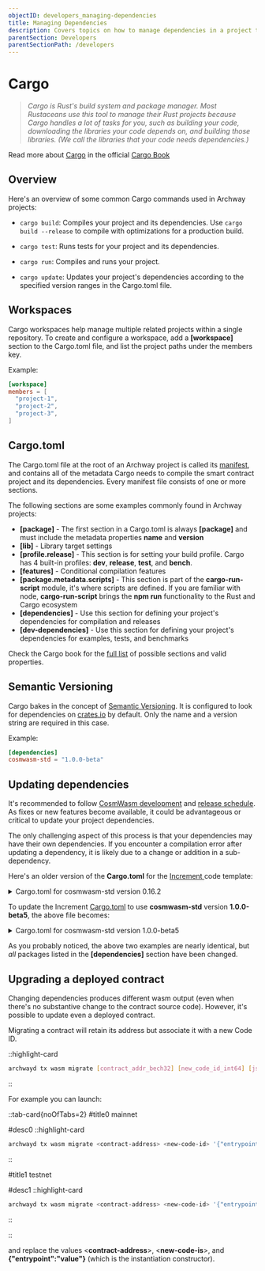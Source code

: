 ```yaml
---
objectID: developers_managing-dependencies
title: Managing Dependencies
description: Covers topics on how to manage dependencies in a project that is built on the Archway network
parentSection: Developers
parentSectionPath: /developers
---
```


# Cargo

> _Cargo is Rust's build system and package manager. Most Rustaceans use this tool to manage their Rust projects because Cargo handles a lot of tasks for you, such as building your code, downloading the libraries your code depends on, and building those libraries. (We call the libraries that your code needs dependencies.)_


Read more about <a href="https://doc.rust-lang.org/book/ch01-03-hello-cargo.html#hello-cargo" target="_blank">Cargo</a> in the official <a href="https://doc.rust-lang.org/cargo/" target="_blank">Cargo Book</a>


## Overview

Here's an overview of some common Cargo commands used in Archway projects:

- `cargo build`: Compiles your project and its dependencies. Use `cargo build --release` to compile with optimizations for a production build.

- `cargo test`: Runs tests for your project and its dependencies.

- `cargo run`: Compiles and runs your project.

- `cargo update`: Updates your project's dependencies according to the specified version ranges in the Cargo.toml file.


## Workspaces

Cargo workspaces help manage multiple related projects within a single repository. To create and configure a workspace, add a **[workspace]** section to the Cargo.toml file, and list the project paths under the members key.

Example:
```toml
[workspace]
members = [
  "project-1",
  "project-2",
  "project-3",
]
```


## Cargo.toml

The Cargo.toml file at the root of an Archway project is called its <a href="https://en.wikipedia.org/wiki/Manifest_file" target="_blank">manifest</a>, and contains all of the metadata Cargo needs to compile the smart contract project and its dependencies. Every manifest file consists of one or more sections.

The following sections are some examples commonly found in Archway projects:

- **[package]** - The first section in a Cargo.toml is always **[package]** and must include the metadata properties **name** and **version**
- **[lib]** - Library target settings
- **[profile.release]** - This section is for setting your build profile. Cargo has 4 built-in profiles: **dev**, **release**, **test**, and **bench**.
- **[features]** - Conditional compilation features
- **[package.metadata.scripts]** - This section is part of the **cargo-run-script** module, it's where scripts are defined. If you are familiar with node, **cargo-run-script** brings the **npm run** functionality to the Rust and Cargo ecosystem
- **[dependencies]** - Use this section for defining your project's dependencies for compilation and releases
- **[dev-dependencies]** - Use this section for defining your project's dependencies for examples, tests, and benchmarks

Check the Cargo book for the <a href="https://doc.rust-lang.org/cargo/reference/manifest.html" target="_blank">full list</a> of possible sections and valid properties.

## Semantic Versioning

Cargo bakes in the concept of <a href="https://semver.org/" target="_blank">Semantic Versioning</a>. It is configured to look for dependencies on <a href="https://crates.io/" target="_blank">crates.io</a> by default. Only the name and a version string are required in this case.

Example:

```toml
[dependencies]
cosmwasm-std = "1.0.0-beta"
```

## Updating dependencies

It's recommended to follow <a href="https://github.com/CosmWasm/cosmwasm" target="_blank">CosmWasm development</a> and <a href="https://github.com/CosmWasm/cosmwasm/releases" target="_blank">release schedule</a>. As fixes or new features become available, it could be advantageous or critical to update your project dependencies.

The only challenging aspect of this process is that your dependencies may have their own dependencies. If you encounter a compilation error after updating a dependency, it is likely due to a change or addition in a sub-dependency.

Here's an older version of the **Cargo.toml** for the <a href="https://github.com/archway-network/archway-templates/tree/main/increment" target="_blank"> Increment </a>code template:

<details>
<summary>Cargo.toml for cosmwasm-std version 0.16.2</summary>

```toml
[package]
name = "{{project-name}}"
version = "0.1.0"
authors = ["{{authors}}"]
edition = "2018"

exclude = [
  # Those files are rust-optimizer artifacts. You might want to commit them for convenience but they should not be part of the source code publication.
  "contract.wasm",
  "hash.txt",
]

# See more keys and their definitions at https://doc.rust-lang.org/cargo/reference/manifest.html

[lib]
crate-type = ["cdylib", "rlib"]

[profile.release]
opt-level = 3
debug = false
rpath = false
lto = true
debug-assertions = false
codegen-units = 1
panic = 'abort'
incremental = false
overflow-checks = true

[features]
# for more explicit tests, cargo test --features=backtraces
backtraces = ["cosmwasm-std/backtraces"]
# use library feature to disable all instantiate/execute/query exports
library = []

[package.metadata.scripts]
optimize = """docker run --rm -v "$(pwd)":/code \
  --mount type=volume,source="$(basename "$(pwd)")_cache",target=/code/target \
  --mount type=volume,source=registry_cache,target=/usr/local/cargo/registry \
  cosmwasm/rust-optimizer:0.12.3
"""

[dependencies]
cosmwasm-std = { version = "0.16.2" }
cosmwasm-storage = { version = "0.16.0" }
cw-storage-plus = "0.8.0"
cw2 = "0.8.1"
schemars = "0.8.3"
serde = { version = "1.0.127", default-features = false, features = ["derive"] }
thiserror = { version = "1.0.26" }

[dev-dependencies]
cosmwasm-schema = { version = "0.16.0" }
```

<a href="https://github.com/archway-network/archway-templates/blob/a4ab128ee2b9cf511007f03564d453b825c5e328/increment/Cargo.toml" target="_blank">Source</a>

</details>

To update the Increment <a href="https://github.com/archway-network/archway-templates/blob/main/increment/Cargo.toml" target="_blank">Cargo.toml</a> to use **cosmwasm-std** version **1.0.0-beta5**, the above file becomes:

<details>
<summary>Cargo.toml for cosmwasm-std version 1.0.0-beta5</summary>

```toml
[package]
name = "{{project-name}}"
version = "0.1.0"
authors = ["{{authors}}"]
edition = "2018"

exclude = [
  # Those files are rust-optimizer artifacts. You might want to commit them for convenience but they should not be part of the source code publication.
  "contract.wasm",
  "hash.txt",
]

# See more keys and their definitions at https://doc.rust-lang.org/cargo/reference/manifest.html

[lib]
crate-type = ["cdylib", "rlib"]

[profile.release]
opt-level = 3
debug = false
rpath = false
lto = true
debug-assertions = false
codegen-units = 1
panic = 'abort'
incremental = false
overflow-checks = true

[features]
# for more explicit tests, cargo test --features=backtraces
backtraces = ["cosmwasm-std/backtraces"]
# use library feature to disable all instantiate/execute/query exports
library = []

[package.metadata.scripts]
optimize = """docker run --rm -v "$(pwd)":/code \
  -e CARGO_TERM_COLOR=always \
  --mount type=volume,source="$(basename "$(pwd)")_cache",target=/code/target \
  --mount type=volume,source=registry_cache,target=/usr/local/cargo/registry \
  cosmwasm/rust-optimizer:0.12.5
"""

[dependencies]
cosmwasm-std = "1.0.0-beta5"
cosmwasm-storage = "1.0.0-beta5"
cw-storage-plus = "0.12"
cw2 = "0.12"
schemars = "0.8"
serde = { version = "1.0", default-features = false, features = ["derive"] }
thiserror = "1.0"

[dev-dependencies]
cosmwasm-schema = "1.0.0-beta5"
```

<a href="https://github.com/archway-network/archway-templates/blob/main/increment/Cargo.toml" target="_blank">Source<a>
<a href="https://github.com/archway-network/archway-templates/commit/f5860a76c6faa98555554e35b54081014e25a5ba" target="_blank">View the GitHub diff</a>

</details>

As you probably noticed, the above two examples are nearly identical, but _all_ packages listed in the **[dependencies]** section have been changed.


## Upgrading a deployed contract

Changing dependencies produces different wasm output (even when there's no substantive change to the contract source code). However, it's possible to update even a deployed contract.

Migrating a contract will retain its address but associate it with a new Code ID.

::highlight-card

```bash
archwayd tx wasm migrate [contract_addr_bech32] [new_code_id_int64] [json_encoded_migration_args] [flags]
```
::


For example you can launch:



::tab-card{noOfTabs=2}
#title0
mainnet

#desc0
::highlight-card

```bash
archwayd tx wasm migrate <contract-address> <new-code-id> '{"entrypoint":"value"}' --gas auto --gas-prices $(archwayd q rewards estimate-fees 1 --node 'https://rpc.mainnet.archway.io:443' --output json | jq -r '.gas_unit_price | (.amount + .denom)') --gas-adjustment 1.4 --from <wallet-label> --chain-id archway-1 --node https://rpc.mainnet.archway.io:443 --broadcast-mode sync --output json -y
```

::

#title1
testnet

#desc1
::highlight-card

```bash
archwayd tx wasm migrate <contract-address> <new-code-id> '{"entrypoint":"value"}' --gas auto --gas-prices $(archwayd q rewards estimate-fees 1 --node 'https://rpc.constantine.archway.io:443' --output json | jq -r '.gas_unit_price | (.amount + .denom)') --gas-adjustment 1.3 --from <wallet-label> --chain-id constantine-3 --node https://rpc.constantine.archway.io:443 --broadcast-mode sync --output json -y
```

::

::

and replace the values <**contract-address**>, <**new-code-is**>, and **{"entrypoint":"value"}** (which is the instantiation constructor).

